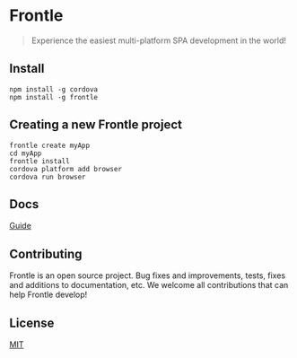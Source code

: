 # Frontle

> Experience the easiest multi-platform SPA development in the world!

## Install

```shell
npm install -g cordova
npm install -g frontle
```

## Creating a new Frontle project

```shell
frontle create myApp
cd myApp
frontle install
cordova platform add browser
cordova run browser
```

## Docs

[Guide](https://frontle.org/docs)

## Contributing

Frontle is an open source project. Bug fixes and improvements, tests, fixes and additions to documentation, etc. We welcome all contributions that can help Frontle develop!

## License

[MIT](LICENSE)
